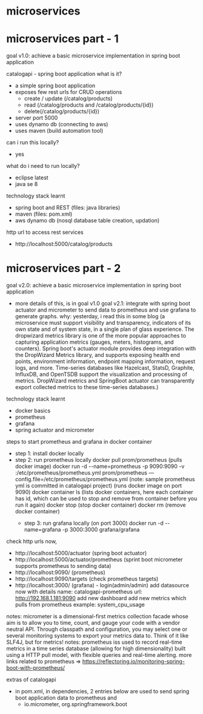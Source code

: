 # microservices

# microservices part - 1
goal v1.0: achieve a basic microservice implementation in spring boot application

catalogapi - spring boot application
  what is it?
   - a simple spring boot application 
   - exposes few rest urls for CRUD operations
      - create / update (/catalog/products)
      - read (/catalog/products and /catalog/products/{id})
      - delete(/catalog/products/{id})
   - server port 5000
   - uses dynamo db (connecting to aws)
   - uses maven (build automation tool)
   
   
   can i run this locally?
   - yes
   
   what do i need to run locally?
   - eclipse latest
   - java se 8
   
   technology stack learnt
   - spring boot and REST (files: java libraries)
   - maven (files: pom.xml)
   - aws dynamo db (nosql database table creation, updation)
   
   http url to access rest services
   - http://localhost:5000/catalog/products
   
# microservices part - 2
goal v2.0: achieve a basic microservice implementation in spring boot application 
  - more details of this, is in goal v1.0
goal v2.1: integrate with spring boot actuator and micrometer to send data to prometheus and use grafana to generate graphs.
why: yesterday, i read this in some blog (a microservice must support visibility and transparency, indicators of its own state  and of system state, in a single plan of glass experience. The dropwizard metrics library is one of the more popular approaches to capturing application metrics (gauges, meters, histograms, and counters). Spring boot's actuator module provides deep integration with the DropWizard Metrics library, and supports exposing health end points, environment information, endpoint mapping information, request logs, and more. Time-series databases like Hazelcast, StatsD, Graphite, InfluxDB, and OpenTSDB support the visualization and processing of metrics. DropWizard metrics and SpringBoot actuator can transparently export collected metrics to these time-series databases.)

  technology stack learnt
  - docker basics
  - prometheus
  - grafana
  - spring actuator and micrometer
  
  
  steps to start prometheus and grafana in docker container
  - step 1: install docker locally
  - step 2: run prometheus locally
    docker pull prom/prometheus (pulls docker image)
    docker run -d --name=prometheus -p 9090:9090 -v <path to prometheus.yml>:/etc/prometheus/prometheus.yml prom/prometheus —config.file=/etc/prometheus/prometheus.yml
  (note: sample prometheus yml is committed in catalogapi project)
  (runs docker image on port 9090)
    docker container ls (lists docker containers, here each container has id, which can be used to stop and remove from container before you run it again)
    docker stop <id> (stop docker container)
    docker rm <id> (remove docker container)
    - step 3: run grafana locally (on port 3000)
      docker run -d --name=grafana -p 3000:3000 grafana/grafana

  check http urls now,
  - http://localhost:5000/actuator (spring boot actuator)
  - http://localhost:5000/actuator/prometheus (sprint boot micrometer supports prometheus to sending data)
  - http://localhost:9090/ (prometheus)
  - http://localhost:9090/targets (check prometheus targets)
  - http://localhost:3000/ (grafana) - 
    login(admin/admin)
    add datasource now with details
      name: catalogapi-prometheus
      url: http://192.168.1.181:9090
    add new dashboard
    add new metrics which pulls from prometheus
      example: system_cpu_usage
    


  notes: micrometer is a dimensional-first metrics collection facade whose aim is to allow you to time, count, and gauge your code with a vendor neutral API. Through classpath and configuration, you may select one or several monitoring systems to export your metrics data to. Think of it like SLF4J, but for metrics!
  notes: prometheus iss used to record real-time metrics in a time series database (allowing for high dimensionality) built using a HTTP pull model, with flexible queries and real-time alerting.
  more links related to prometheus
  => https://reflectoring.io/monitoring-spring-boot-with-prometheus/


  extras of catalogapi
  - in pom.xml, in dependencies, 2 entries below are used to send spring boot application data to prometheus and 
    - io.micrometer, org.springframework.boot
    
   
